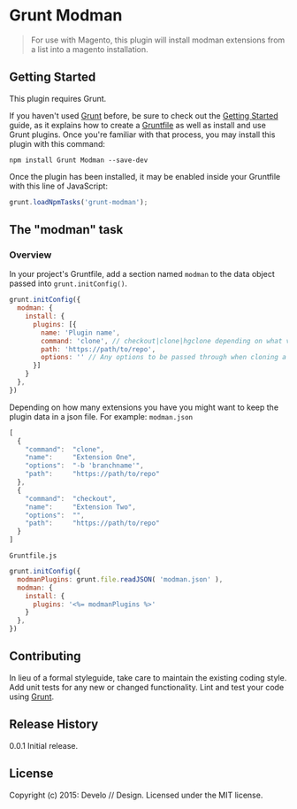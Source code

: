 # Grunt Modman

> For use with Magento, this plugin will install modman extensions from a list into a magento installation.

## Getting Started
This plugin requires Grunt.

If you haven't used [Grunt](http://gruntjs.com/) before, be sure to check out the [Getting Started](http://gruntjs.com/getting-started) guide, as it explains how to create a [Gruntfile](http://gruntjs.com/sample-gruntfile) as well as install and use Grunt plugins. Once you're familiar with that process, you may install this plugin with this command:

```shell
npm install Grunt Modman --save-dev
```

Once the plugin has been installed, it may be enabled inside your Gruntfile with this line of JavaScript:

```js
grunt.loadNpmTasks('grunt-modman');
```

## The "modman" task

### Overview
In your project's Gruntfile, add a section named `modman` to the data object passed into `grunt.initConfig()`.

```js
grunt.initConfig({
  modman: {
    install: {
      plugins: [{
        name: 'Plugin name',
        command: 'clone', // checkout|clone|hgclone depending on what version control your plugin uses.
        path: 'https://path/to/repo',
        options: '' // Any options to be passed through when cloning a repo. Ie -b 'branch name'
      }]
    }
  },
})
```

Depending on how many extensions you have you might want to keep the plugin data in a json file.
For example:
`modman.json`
```js
[
  {
    "command":  "clone",
    "name":     "Extension One",
    "options":  "-b 'branchname'",
    "path":     "https://path/to/repo"
  },
  {
    "command":  "checkout",
    "name":     "Extension Two",
    "options":  "",
    "path":     "https://path/to/repo"
  }
]
```

`Gruntfile.js`

```js
grunt.initConfig({
  modmanPlugins: grunt.file.readJSON( 'modman.json' ),
  modman: {
    install: {
      plugins: '<%= modmanPlugins %>'
    }
  },
})
```


## Contributing
In lieu of a formal styleguide, take care to maintain the existing coding style. Add unit tests for any new or changed functionality. Lint and test your code using [Grunt](http://gruntjs.com/).

## Release History
0.0.1 Initial release.

## License
Copyright (c) 2015: Develo // Design. Licensed under the MIT license.
